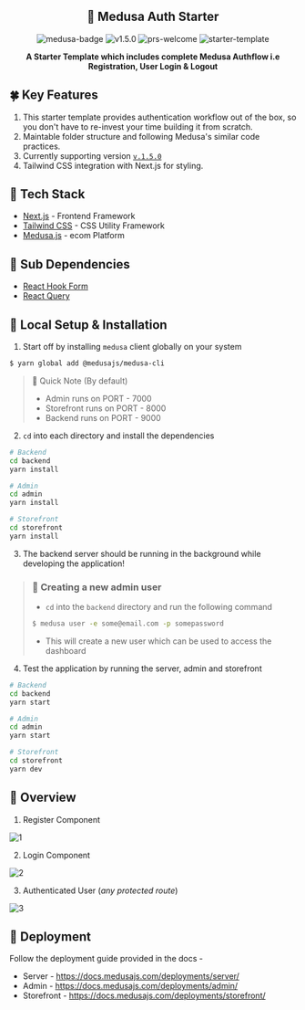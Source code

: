 <h2 align="center">🏬 Medusa Auth Starter</h2>

<div align="center">
    <img src="https://img.shields.io/static/v1?label=medusa&message=js&color=blueviolet&style=for-the-badge" alt="medusa-badge"/>
    <img src="https://img.shields.io/static/v1?label=Version&message=1.5.0&color=success&style=for-the-badge" alt="v1.5.0">
    <img src="https://img.shields.io/static/v1?label=PRs&message=welcome&color=success&style=for-the-badge" alt="prs-welcome">
    <img src="https://img.shields.io/static/v1?label=Starter&message=Template&color=success&style=for-the-badge" alt="starter-template">
    <p style="font-weight: bold"> A Starter Template which includes complete Medusa Authflow i.e Registration, User Login & Logout</p>
</div>

## 🍀 Key Features
1. This starter template provides authentication workflow out of the box, so you don't have to re-invest your time building it from scratch.
2. Maintable folder structure and following Medusa's similar code practices.
3. Currently supporting version [`v.1.5.0`](https://github.com/medusajs/medusa/releases/tag/v1.5.0)
4. Tailwind CSS integration with Next.js for styling.

<!-- ## 👨‍🌾 Contributors
* [Sanyam Punia](https://github.com/SanyamPunia)
* [Yash Punia](https://github.com/yash-Punia/)
-->
## 🌌 Tech Stack

- [Next.js](https://nextjs.org/) - Frontend Framework
- [Tailwind CSS](https://tailwindcss.com/) - CSS Utility Framework
- [Medusa.js](https://medusajs.com/) - ecom Platform

## 🌠 Sub Dependencies

- [React Hook Form](https://react-hook-form.com/)
- [React Query](https://tanstack.com/query/v4)

## 🔬 Local Setup & Installation

1. Start off by installing `medusa` client globally on your system

```bash
$ yarn global add @medusajs/medusa-cli
```

> 📌 Quick Note (By default)
>
> - Admin runs on PORT - 7000
> - Storefront runs on PORT - 8000
> - Backend runs on PORT - 9000

2.  `cd` into each directory and install the dependencies

```bash
# Backend
cd backend
yarn install

# Admin
cd admin
yarn install

# Storefront
cd storefront
yarn install
```

3.  The backend server should be running in the background while developing the application!

> ### 👤 Creating a new admin user
>
> - `cd` into the `backend` directory and run the following command
>
> ```bash
> $ medusa user -e some@email.com -p somepassword
> ```
>
> - This will create a new user which can be used to access the dashboard

4.  Test the application by running the server, admin and storefront

```bash
# Backend
cd backend
yarn start

# Admin
cd admin
yarn start

# Storefront
cd storefront
yarn dev
```

## 🎯 Overview

1.  Register Component

![1](https://user-images.githubusercontent.com/35108041/196891657-55df5526-0992-4272-87d0-49cbc4c9f788.png)

2.  Login Component

![2](https://user-images.githubusercontent.com/35108041/196891667-81321565-e09a-4c10-a3a0-5d9fbdaa1678.png)

3.  Authenticated User (_any protected route_)

![3](https://user-images.githubusercontent.com/35108041/196892272-d21582da-8846-459a-b32c-239bd9501632.png)

## 🥏 Deployment

Follow the deployment guide provided in the docs -

- Server - https://docs.medusajs.com/deployments/server/
- Admin - https://docs.medusajs.com/deployments/admin/
- Storefront - https://docs.medusajs.com/deployments/storefront/

